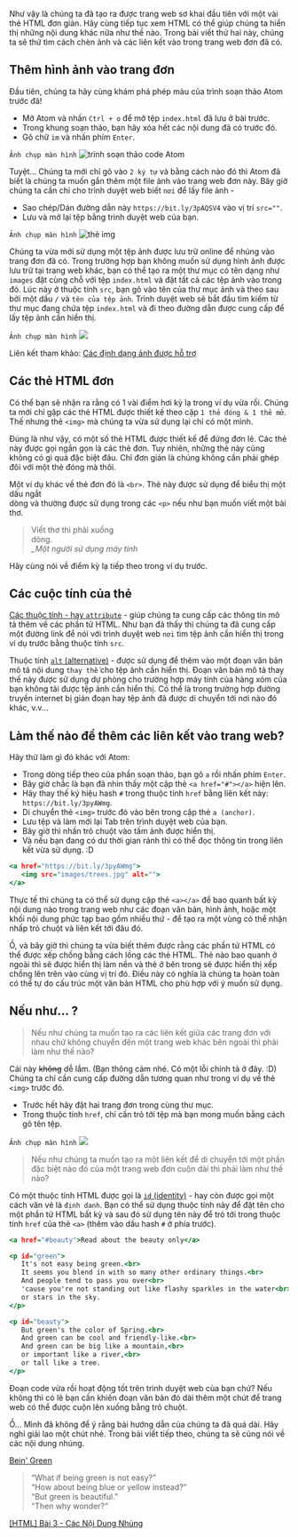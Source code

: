 Như vậy là chúng ta đã tạo ra được trang web sơ khai đầu tiên với một vài thẻ HTML đơn giản. Hãy cùng tiếp tục xem HTML có thể giúp chúng ta hiển thị những nội dung khác nữa như thế nào. Trong bài viết thứ hai này, chúng ta sẽ thử tìm cách chèn ảnh và các liên kết vào trong trang web đơn đã có.

## Thêm hình ảnh vào trang đơn

Đầu tiên, chúng ta hãy cùng khám phá phép màu của trình soạn thảo Atom trước đã!

- Mở Atom và nhấn `Ctrl + o` để mở tệp `index.html` đã lưu ở bài trước.
- Trong khung soạn thảo, bạn hãy xóa hết các nội dung đã có trước đó.
- Gõ chữ `im` và nhấn phím `Enter`.

`Ảnh chụp màn hình`
![trình soạn thảo code Atom](https://images.viblo.asia/b9efe2cf-a91e-4741-b974-3f2794eac619.png)

Tuyệt... Chúng ta mới chỉ gõ vào `2 ký tự` và bằng cách nào đó thì Atom đã biết là chúng ta muốn gắn thêm một file ảnh vào trang web đơn này. Bây giờ chúng ta cần chỉ cho trình duyệt web biết `nơi` để lấy file ảnh -

- Sao chép/Dán đường dẫn này `https://bit.ly/3pAQSV4` vào vị trí `src=""`.
- Lưu và mở lại tệp bằng trình duyệt web của bạn.

`Ảnh chụp màn hình`
![thẻ img](https://images.viblo.asia/5fba0a2b-eb28-4c0e-9695-1c207d0629fe.png)

Chúng ta vừa mới sử dụng một tệp ảnh được lưu trữ online để nhúng vào trang đơn đã có. Trong trường hợp bạn không muốn sử dụng hình ảnh được lưu trữ tại trang web khác, bạn có thể tạo ra một thư mục có tên dạng như `images` đặt cùng chỗ với tệp `index.html` và đặt tất cả các tệp ảnh vào trong đó. Lúc này ở thuộc tính `src`, bạn gõ vào tên của thư mục ảnh và theo sau bởi một dấu `/` và `tên của tệp ảnh`. Trình duyệt web sẽ bắt đầu tìm kiếm từ thư mục đang chứa tệp `index.html` và đi theo đường dẫn được cung cấp để lấy tệp ảnh cần hiển thị.

`Ảnh chụp màn hình`
![](https://images.viblo.asia/c7134664-c36a-46bf-9006-475c464739d8.png)

Liên kết tham khảo: [Các định dạng ảnh được hỗ trợ](https://developer.mozilla.org/en-US/docs/Web/HTML/Element/img#Supported_image_formats)

## Các thẻ HTML đơn

Có thể bạn sẽ nhận ra rằng có 1 vài điểm hơi kỳ lạ trong ví dụ vừa rồi. Chúng ta mới chỉ gặp các thẻ HTML được thiết kế theo cặp `1 thẻ đóng & 1 thẻ mở`. Thế nhưng thẻ `<img>` mà chúng ta vừa sử dụng lại chỉ có một mình.

Đúng là như vậy, có một số thẻ HTML được thiết kế để đứng đơn lẻ. Các thẻ này được gọi ngắn gọn là các thẻ đơn. Tuy nhiên, những thẻ này cũng không có gì quá đặc biệt đâu. Chỉ đơn giản là chúng không cần phải ghép đôi với một thẻ đóng mà thôi.

Một ví dụ khác về thẻ đơn đó là `<br>`. Thẻ này được sử dụng để biểu thị một dấu ngắt<br>dòng  và thường được sử dụng trong các `<p>` nếu như bạn muốn viết một bài thơ.

> Viết thơ thì phải xuống<br>
> dòng.  
> *_Một người sử dụng máy tính*

Hãy cùng nói về điểm kỳ lạ tiếp theo trong ví dụ trước.

## Các cuộc tính của thẻ

[Các thuộc tính - hay `attribute`](https://developer.mozilla.org/en-US/docs/Web/HTML/Attributes) - giúp chúng ta cung cấp các thông tin mô tả thêm về các phần tử HTML. Như bạn đã thấy thì chúng ta đã cung cấp một đường link để nói với trình duyệt web `nơi` tìm tệp ảnh cần hiển thị trong ví dụ trước bằng thuộc tính `src`.

Thuộc tính [`alt` (alternative)](https://www.w3schools.com/tags/att_img_alt.asp) - được sử dụng để thêm vào một đoạn văn bản mô tả nội dung `thay thế` cho tệp ảnh cần hiển thị. Đoạn văn bản mô tả thay thế này được sử dụng dự phòng cho trường hợp máy tính của hàng xóm của bạn không tải được tệp ảnh cần hiển thị. Có thể là trong trường hợp đường truyền internet bị gián đoạn hay tệp ảnh đã được di chuyển tới nơi nào đó khác, v.v...

## Làm thế nào để thêm các liên kết vào trang web?

Hãy thử làm gì đó khác với Atom:

- Trong dòng tiếp theo của phần soạn thảo, bạn gõ `a` rồi nhấn phím `Enter`.
- Bây giờ chắc là bạn đã nhìn thấy một cặp thẻ `<a href="#"></a>` hiện lên.
- Hãy thay thế ký hiệu hash `#` trong thuộc tính `href` bằng liên kết này: `https://bit.ly/3pyAWmg`.
- Di chuyển thẻ `<img>` trước đó vào bên trong cặp thẻ `a (anchor)`.
- Lưu tệp và làm mới lại Tab trên trình duyệt web của bạn.
- Bây giờ thì nhấn trỏ chuột vào tấm ảnh được hiển thị.
- Và nếu bạn đang có dư thời gian rảnh thì có thể đọc thông tin trong liên kết vừa sử dụng. :D

```index.html
<a href="https://bit.ly/3pyAWmg">
   <img src="images/trees.jpg" alt="">
</a>
```

Thực tế thì chúng ta có thể sử dụng cặp thẻ `<a></a>` để bao quanh bất kỳ nội dung nào trong trang web như các đoạn văn bản, hình ảnh, hoặc một khối nội dung phức tạp bao gồm nhiều thứ - để tạo ra một vùng có thể nhận nhấp trỏ chuột và liên kết tới đâu đó.

Ồ, và bây giờ thì chúng ta vừa biết thêm được rằng các phần tử HTML có thể được xếp chồng bằng cách lồng các thẻ HTML. Thẻ nào bao quanh ở ngoài thì sẽ được hiển thị làm nền và thẻ ở bên trong sẽ được hiển thị xếp chồng lên trên vào cùng vị trí đó. Điều này có nghĩa là chúng ta hoàn toàn có thể tự do cấu trúc một văn bản HTML cho phù hợp với ý muốn sử dụng.

## Nếu như... ?

> Nếu như chúng ta muốn tạo ra các liên kết giữa các trang đơn với nhau chứ không chuyển đến một trang web khác bên ngoài thì phải làm như thế nào?

Cái này ~~không~~ dễ lắm. (Bạn thông cảm nhé. Có một lỗi chính tả ở đây. :D)  
Chúng ta chỉ cần cung cấp đường dẫn tương quan như trong ví dụ về thẻ `<img>` trước đó.

- Trước hết hãy đặt hai trang đơn trong cùng thư mục.
- Trong thuộc tính `href`, chỉ cần trỏ tới tệp mà bạn mong muốn bằng cách gõ tên tệp.

`Ảnh chụp màn hình`
![](https://images.viblo.asia/73241714-3d20-4b75-b59b-073b3162f49b.png)

> Nếu như chúng ta muốn tạo ra một liên kết để di chuyển tới một phần đặc biệt nào đó của một trang web đơn cuộn dài thì phải làm như thế nào?

Có một thuộc tính HTML được gọi là [`id` (identity)](https://www.w3schools.com/tags/att_id.asp) - hay còn được gọi một cách văn vẻ là `định danh`. Bạn có thể sử dụng thuộc tính này để đặt tên cho một phần tử HTML bất kỳ và sau đó sử dụng tên này để trỏ tới trong thuộc tính `href` của thẻ `<a>` (thêm vào dấu hash `#` ở phía trước).

```identity.html
<a href="#beauty">Read about the beauty only</a>

<p id="green">
   It's not easy being green.<br>
   It seems you blend in with so many other ordinary things.<br>
   And people tend to pass you over<br>
   'cause you're not standing out like flashy sparkles in the water<br>
   or stars in the sky.
</p>

<p id="beauty">
   But green's the color of Spring.<br>
   And green can be cool and friendly-like.<br>
   And green can be big like a mountain,<br>
   or important like a river,<br>
   or tall like a tree.
</p>
```

Đoạn code vừa rồi hoạt động tốt trên trình duyệt web của bạn chứ? Nếu không thì có lẽ bạn cần khiến đoạn văn bản đó dài thêm một chút để trang web có thể được cuộn lên xuống bằng trỏ chuột.

Ồ... Mình đã không để ý rằng bài hướng dẫn của chúng ta đã quá dài. Hãy nghỉ giải lao một chút nhé. Trong bài viết tiếp theo, chúng ta sẽ cùng nói về các nội dung nhúng.

[Bein' Green](https://www.youtube.com/watch?v=z4ZxxHbJGbY)

> “What if being green is not easy?”  
> “How about being blue or yellow instead?”  
> “But green is beautiful.”  
> “Then why wonder?”

[[HTML] Bài 3 - Các Nội Dung Nhúng](https://viblo.asia/p/Az45bRJN5xY)